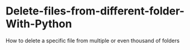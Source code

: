 # Delete-files-from-different-folder-With-Python
How to delete a specific file from multiple or even thousand of folders
